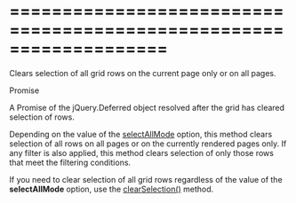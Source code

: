 <!--**
/*-------------------------------------------
    Auto-generated file. Do not modify.
-------------------------------------------

**-->
===================================================================
===================================================================

<!--shortDescription-->
Clears selection of all grid rows on the current page only or on all pages.
<!--/shortDescription-->

<!--returnType-->Promise<!--/returnType-->
<!--returnDescription-->
A Promise of the jQuery.Deferred object resolved after the grid has cleared selection of rows.
<!--/returnDescription-->

<!--fullDescription-->
Depending on the value of the [selectAllMode](/Documentation/ApiReference/UI_Widgets/dxDataGrid/Configuration/selection/#selectAllMode) option, this method clears selection of all rows on all pages or on the currently rendered pages only. If any filter is also applied, this method clears selection of only those rows that meet the filtering conditions.

If you need to clear selection of all grid rows regardless of the value of the **selectAllMode** option, use the [clearSelection()](/Documentation/ApiReference/UI_Widgets/dxDataGrid/Methods/#clearSelection) method.
<!--/fullDescription-->
